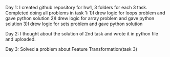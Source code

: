Day 1:
      I created github repository for hw1, 3 folders for each 3 task.
      Completed doing all problems in task 1:
      1)I drew logic for loops problem and gave python solution
      2)I drew logic for array problem and gave python solution
      3)I drew logic for sets problem and gave python solution

Day 2:
     I thought about the solution of 2nd task and wrote it in python file and uploaded.

Day 3:
     Solved a problem about Feature Transformation(task 3)

     
